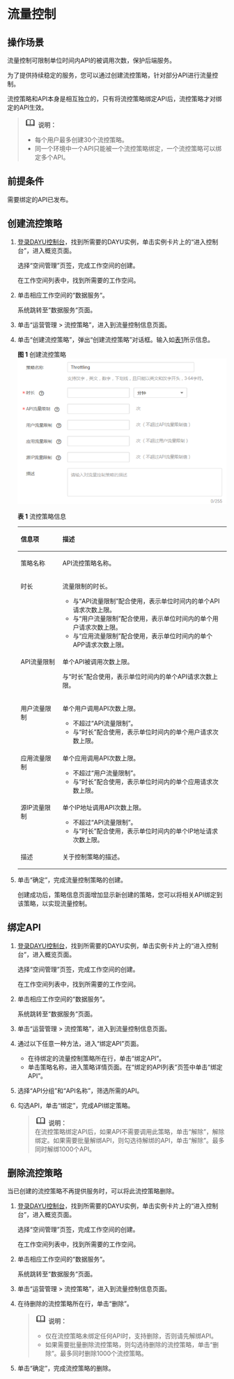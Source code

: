 # 流量控制<a name="dayu_01_0311"></a>

## 操作场景<a name="zh-cn_topic_0179716874_section1731012541118"></a>

流量控制可限制单位时间内API的被调用次数，保护后端服务。

为了提供持续稳定的服务，您可以通过创建流控策略，针对部分API进行流量控制。

流控策略和API本身是相互独立的，只有将流控策略绑定API后，流控策略才对绑定的API生效。

>![](public_sys-resources/icon-note.gif) **说明：**   
>-   每个用户最多创建30个流控策略。  
>-   同一个环境中一个API只能被一个流控策略绑定，一个流控策略可以绑定多个API。  

## 前提条件<a name="zh-cn_topic_0179716874_section83110548119"></a>

需要绑定的API已发布。

## 创建流控策略<a name="zh-cn_topic_0179716874_section11702154962"></a>

1.  [登录DAYU控制台](https://console.huaweicloud.com/dayu/)，找到所需要的DAYU实例，单击实例卡片上的“进入控制台”，进入概览页面。

    选择“空间管理”页签，完成工作空间的创建。

    在工作空间列表中，找到所需要的工作空间。


1.  单击相应工作空间的“数据服务“。

    系统跳转至“数据服务“页面。


1.  单击“运营管理 \> 流控策略”，进入到流量控制信息页面。
2.  单击“创建流控策略”，弹出“创建流控策略”对话框。输入如[表1](#zh-cn_topic_0179716874_table195413315428)所示信息。

    **图 1**  创建流控策略<a name="zh-cn_topic_0179716874_fig04103333113"></a>  
    ![](figures/创建流控策略.png "创建流控策略")

    **表 1**  流控策略信息

    <a name="zh-cn_topic_0179716874_table195413315428"></a>
    <table><thead align="left"><tr id="zh-cn_topic_0179716874_row45523384220"><th class="cellrowborder" valign="top" width="20%" id="mcps1.2.3.1.1"><p id="zh-cn_topic_0179716874_p65563314423"><a name="zh-cn_topic_0179716874_p65563314423"></a><a name="zh-cn_topic_0179716874_p65563314423"></a>信息项</p>
    </th>
    <th class="cellrowborder" valign="top" width="80%" id="mcps1.2.3.1.2"><p id="zh-cn_topic_0179716874_p356183311427"><a name="zh-cn_topic_0179716874_p356183311427"></a><a name="zh-cn_topic_0179716874_p356183311427"></a>描述</p>
    </th>
    </tr>
    </thead>
    <tbody><tr id="zh-cn_topic_0179716874_row175619332424"><td class="cellrowborder" valign="top" width="20%" headers="mcps1.2.3.1.1 "><p id="zh-cn_topic_0179716874_p456103313429"><a name="zh-cn_topic_0179716874_p456103313429"></a><a name="zh-cn_topic_0179716874_p456103313429"></a>策略名称</p>
    </td>
    <td class="cellrowborder" valign="top" width="80%" headers="mcps1.2.3.1.2 "><p id="zh-cn_topic_0179716874_p16561833104213"><a name="zh-cn_topic_0179716874_p16561833104213"></a><a name="zh-cn_topic_0179716874_p16561833104213"></a>API流控策略名称。</p>
    </td>
    </tr>
    <tr id="zh-cn_topic_0179716874_row1156183364219"><td class="cellrowborder" valign="top" width="20%" headers="mcps1.2.3.1.1 "><p id="zh-cn_topic_0179716874_p105616333427"><a name="zh-cn_topic_0179716874_p105616333427"></a><a name="zh-cn_topic_0179716874_p105616333427"></a>时长</p>
    </td>
    <td class="cellrowborder" valign="top" width="80%" headers="mcps1.2.3.1.2 "><p id="zh-cn_topic_0179716874_p1656123374219"><a name="zh-cn_topic_0179716874_p1656123374219"></a><a name="zh-cn_topic_0179716874_p1656123374219"></a>流量限制的时长。</p>
    <a name="zh-cn_topic_0179716874_ul580520385234"></a><a name="zh-cn_topic_0179716874_ul580520385234"></a><ul id="zh-cn_topic_0179716874_ul580520385234"><li>与“API流量限制”配合使用，表示单位时间内的单个API请求次数上限。</li><li>与“用户流量限制”配合使用，表示单位时间内的单个用户请求次数上限。</li><li>与“应用流量限制”配合使用，表示单位时间内的单个APP请求次数上限。</li></ul>
    </td>
    </tr>
    <tr id="zh-cn_topic_0179716874_row14879114316433"><td class="cellrowborder" valign="top" width="20%" headers="mcps1.2.3.1.1 "><p id="zh-cn_topic_0179716874_p12880154304320"><a name="zh-cn_topic_0179716874_p12880154304320"></a><a name="zh-cn_topic_0179716874_p12880154304320"></a>API流量限制</p>
    </td>
    <td class="cellrowborder" valign="top" width="80%" headers="mcps1.2.3.1.2 "><p id="zh-cn_topic_0179716874_p48801043134312"><a name="zh-cn_topic_0179716874_p48801043134312"></a><a name="zh-cn_topic_0179716874_p48801043134312"></a>单个API被调用次数上限。</p>
    <p id="zh-cn_topic_0179716874_p3999181141211"><a name="zh-cn_topic_0179716874_p3999181141211"></a><a name="zh-cn_topic_0179716874_p3999181141211"></a>与“时长”配合使用，表示单位时间内的单个API请求次数上限。</p>
    </td>
    </tr>
    <tr id="zh-cn_topic_0179716874_row247519275166"><td class="cellrowborder" valign="top" width="20%" headers="mcps1.2.3.1.1 "><p id="zh-cn_topic_0179716874_p14476127151620"><a name="zh-cn_topic_0179716874_p14476127151620"></a><a name="zh-cn_topic_0179716874_p14476127151620"></a>用户流量限制</p>
    </td>
    <td class="cellrowborder" valign="top" width="80%" headers="mcps1.2.3.1.2 "><p id="zh-cn_topic_0179716874_p1347622781611"><a name="zh-cn_topic_0179716874_p1347622781611"></a><a name="zh-cn_topic_0179716874_p1347622781611"></a>单个用户调用API次数上限。</p>
    <a name="zh-cn_topic_0179716874_ul1091113535268"></a><a name="zh-cn_topic_0179716874_ul1091113535268"></a><ul id="zh-cn_topic_0179716874_ul1091113535268"><li>不超过“API流量限制”。</li><li>与“时长”配合使用，表示单位时间内的单个用户请求次数上限。</li></ul>
    </td>
    </tr>
    <tr id="zh-cn_topic_0179716874_row8159123418166"><td class="cellrowborder" valign="top" width="20%" headers="mcps1.2.3.1.1 "><p id="zh-cn_topic_0179716874_p015933461620"><a name="zh-cn_topic_0179716874_p015933461620"></a><a name="zh-cn_topic_0179716874_p015933461620"></a>应用流量限制</p>
    </td>
    <td class="cellrowborder" valign="top" width="80%" headers="mcps1.2.3.1.2 "><p id="zh-cn_topic_0179716874_p9107151417591"><a name="zh-cn_topic_0179716874_p9107151417591"></a><a name="zh-cn_topic_0179716874_p9107151417591"></a>单个应用调用API次数上限。</p>
    <a name="zh-cn_topic_0179716874_ul448161162718"></a><a name="zh-cn_topic_0179716874_ul448161162718"></a><ul id="zh-cn_topic_0179716874_ul448161162718"><li>不超过“用户流量限制”。</li><li>与“时长”配合使用，表示单位时间内的单个应用请求次数上限。</li></ul>
    </td>
    </tr>
    <tr id="zh-cn_topic_0179716874_row8202182105513"><td class="cellrowborder" valign="top" width="20%" headers="mcps1.2.3.1.1 "><p id="zh-cn_topic_0179716874_p6202142135511"><a name="zh-cn_topic_0179716874_p6202142135511"></a><a name="zh-cn_topic_0179716874_p6202142135511"></a>源IP流量限制</p>
    </td>
    <td class="cellrowborder" valign="top" width="80%" headers="mcps1.2.3.1.2 "><p id="zh-cn_topic_0179716874_p152026295512"><a name="zh-cn_topic_0179716874_p152026295512"></a><a name="zh-cn_topic_0179716874_p152026295512"></a>单个IP地址调用API次数上限。</p>
    <a name="zh-cn_topic_0179716874_ul15411858125518"></a><a name="zh-cn_topic_0179716874_ul15411858125518"></a><ul id="zh-cn_topic_0179716874_ul15411858125518"><li>不超过“API流量限制”。</li><li>与“时长”配合使用，表示单位时间内的单个IP地址请求次数上限。</li></ul>
    </td>
    </tr>
    <tr id="zh-cn_topic_0179716874_row45611440141619"><td class="cellrowborder" valign="top" width="20%" headers="mcps1.2.3.1.1 "><p id="zh-cn_topic_0179716874_p1156124041619"><a name="zh-cn_topic_0179716874_p1156124041619"></a><a name="zh-cn_topic_0179716874_p1156124041619"></a>描述</p>
    </td>
    <td class="cellrowborder" valign="top" width="80%" headers="mcps1.2.3.1.2 "><p id="zh-cn_topic_0179716874_p25611440141620"><a name="zh-cn_topic_0179716874_p25611440141620"></a><a name="zh-cn_topic_0179716874_p25611440141620"></a>关于控制策略的描述。</p>
    </td>
    </tr>
    </tbody>
    </table>

3.  单击“确定”，完成流量控制策略的创建。

    创建成功后，策略信息页面增加显示新创建的策略，您可以将相关API绑定到该策略，以实现流量控制。


## 绑定API<a name="zh-cn_topic_0179716874_section197048541364"></a>

1.  [登录DAYU控制台](https://console.huaweicloud.com/dayu/)，找到所需要的DAYU实例，单击实例卡片上的“进入控制台”，进入概览页面。

    选择“空间管理”页签，完成工作空间的创建。

    在工作空间列表中，找到所需要的工作空间。


1.  单击相应工作空间的“数据服务“。

    系统跳转至“数据服务“页面。


1.  单击“运营管理 \> 流控策略”，进入到流量控制信息页面。
2.  通过以下任意一种方法，进入“绑定API”页面。
    -   在待绑定的流量控制策略所在行，单击“绑定API”。
    -   单击策略名称，进入策略详情页面。在“绑定的API列表”页签中单击“绑定API”。

3.  选择“API分组”和“API名称”，筛选所需的API。
4.  勾选API，单击“绑定”，完成API绑定策略。

    >![](public_sys-resources/icon-note.gif) **说明：**   
    >在流控策略绑定API后，如果API不需要调用此策略，单击“解除”，解除绑定。如果需要批量解绑API，则勾选待解绑的API，单击“解除”。最多同时解绑1000个API。  


## 删除流控策略<a name="zh-cn_topic_0179716874_section982118484264"></a>

当已创建的流控策略不再提供服务时，可以将此流控策略删除。

1.  [登录DAYU控制台](https://console.huaweicloud.com/dayu/)，找到所需要的DAYU实例，单击实例卡片上的“进入控制台”，进入概览页面。

    选择“空间管理”页签，完成工作空间的创建。

    在工作空间列表中，找到所需要的工作空间。


1.  单击相应工作空间的“数据服务“。

    系统跳转至“数据服务“页面。


1.  单击“运营管理 \> 流控策略”，进入到流量控制信息页面。
2.  在待删除的流控策略所在行，单击“删除”。

    >![](public_sys-resources/icon-note.gif) **说明：**   
    >-   仅在流控策略未绑定任何API时，支持删除，否则请先解绑API。  
    >-   如果需要批量删除流控策略，则勾选待删除的流控策略，单击“删除”。最多同时删除1000个流控策略。  

3.  单击“确定”，完成流控策略的删除。

